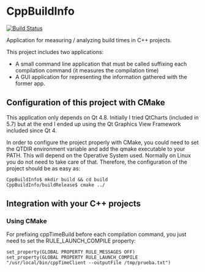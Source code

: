 # CppBuildInfo
[![Build Status](https://travis-ci.org/piponazo/CppBuildInfo.svg?branch=master)](https://travis-ci.org/piponazo/CppBuildInfo)

Application for measuring / analyzing build times in C++ projects.

This project includes two applications:

* A small command line application that must be called suffixing each compilation command (it measures the compilation time)
* A GUI application for representing the information gathered with the former app.

## Configuration of this project with CMake

This application only depends on Qt 4.8. Initially I tried QtCharts (included in 5.7) but at the end
I ended up using the Qt Graphics View Framework included since Qt 4.

In order to configure the project properly with CMake, you could need to set the QTDIR environment 
variable and add the qmake executable to your PATH. This will depend on the Operative System used. 
Normally on Linux you do not need to take care of that. Therefore, the configuration of the project
should be as easy as:

```text
CppBuildInfo$ mkdir build && cd build
CppBuildInfo/buildRelease$ cmake ../ 
```

## Integration with your C++ projects

### Using CMake

For prefixing cppTimeBuild before each compilation command, you just need to set the RULE_LAUNCH_COMPILE property:

```text
set_property(GLOBAL PROPERTY RULE_MESSAGES OFF)
set_property(GLOBAL PROPERTY RULE_LAUNCH_COMPILE "/usr/local/bin/cppTimeClient --outputFile /tmp/prueba.txt")
```
